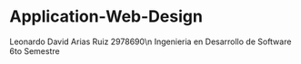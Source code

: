 # Application-Web-Design
<a name="info">
Leonardo David Arias Ruiz
2978690\n
Ingenieria en Desarrollo de Software
6to Semestre
</a>
